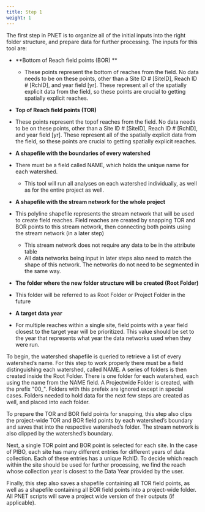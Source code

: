 ```yaml
---
title: Step 1
weight: 1
---
```


The first step in PNET is to organize all of the initial inputs into the right folder structure, and prepare data for further processing. The inputs for this tool are:

- **Bottom of Reach field points (BOR) **

  - These points represent the bottom of reaches from the field. No data needs to be on these points, other than a Site ID # [SiteID], Reach ID # [RchID], and year field [yr]. These represent all of the spatially explicit data from the field, so these points are crucial to getting spatially explicit reaches.

- **Top of Reach field points (TOR)**
- These points represent the topof reaches from the field. No data needs to be on these points, other than a Site ID # [SiteID], Reach ID # [RchID], and year field [yr]. These represent all of the spatially explicit data from the field, so these points are crucial to getting spatially explicit reaches.
  
- **A shapefile with the boundaries of every watershed**
- There must be a field called NAME, which holds the unique name for each watershed. 
  - This tool will run all analyses on each watershed individually, as well as for the entire project as well.
  
- **A shapefile with the stream network for the whole project**
- This polyline shapefile represents the stream network that will be used to create field reaches. Field reaches are created by snapping TOR and BOR points to this stream network, then connecting both points using the stream network (in a later step)
  - This stream network does not require any data to be in the attribute table
  - All data networks being input in later steps also need to match the shape of this network. The networks do not need to be segmented in the same way.
  
- **The folder where the new folder structure will be created (Root Folder)**
- This folder will be referred to as Root Folder or Project Folder in the future
  
- **A target data year**
- For multiple reaches within a single site, field points with a year field closest to the target year will be prioritized. This value should be set to the year that represents what year the data networks used when they were run.
  

To begin, the watershed shapefile is queried to retrieve a list of every watershed’s name. For this step to work properly there must be a field distinguishing each watershed, called NAME. A series of folders is then created inside the Root Folder. There is one folder for each watershed, each using the name from the NAME field. A Projectwide Folder is created, with the prefix "00_". Folders with this prefeix are ignored except in special cases. Folders needed to hold data for the next few steps are created as well, and placed into each folder. 

To prepare the TOR and BOR field points for snapping, this step also clips the project-wide TOR and BOR field points by each watershed’s boundary and saves that into the respective watershed’s folder. The stream network is also clipped by the watershed’s boundary. 

Next, a single TOR point and BOR point is selected for each site. In the case of PIBO, each site has many different entries for different years of data collection. Each of these entries has a unique RchID. To decide which reach within the site should be used for further processing, we find the reach whose collection year is closest to the Data Year provided by the user.

Finally, this step also saves a shapefile containing all TOR field points, as well as a shapefile containing all BOR field points into a project-wide folder. All PNET scripts will save a project wide version of their outputs (if applicable).